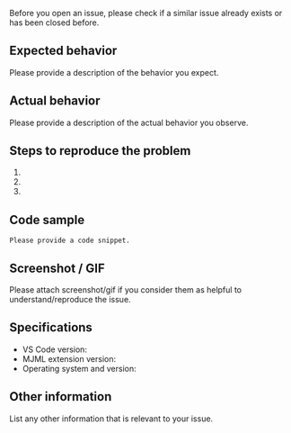 Before you open an issue, please check if a similar issue already exists or has been closed before.

## Expected behavior

Please provide a description of the behavior you expect.

## Actual behavior

Please provide a description of the actual behavior you observe.

## Steps to reproduce the problem

  1.
  1.
  1.

## Code sample

```
Please provide a code snippet.
```

## Screenshot / GIF

Please attach screenshot/gif if you consider them as helpful to understand/reproduce the issue.

## Specifications

  - VS Code version:
  - MJML extension version:
  - Operating system and version:

## Other information

List any other information that is relevant to your issue.